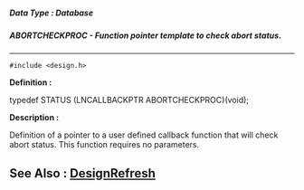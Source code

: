 ##### Data Type : Database
##### ABORTCHECKPROC - Function pointer template to check abort status.
---
```
#include <design.h>
```

**Definition :**

typedef STATUS (LNCALLBACKPTR ABORTCHECKPROC)(void);

**Description :**

Definition of a pointer to a user defined callback function that will check abort status.  This function requires no parameters.


**See Also :**
[DesignRefresh](/domino-c-api-docs/reference/Func/DesignRefresh)
---
